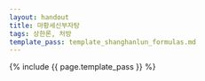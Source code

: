 ```yaml
---
layout: handout
title: 마황세신부자탕
tags: 상한론, 처방
template_pass: template_shanghanlun_formulas.md
---
```



{% include {{ page.template_pass }} %}